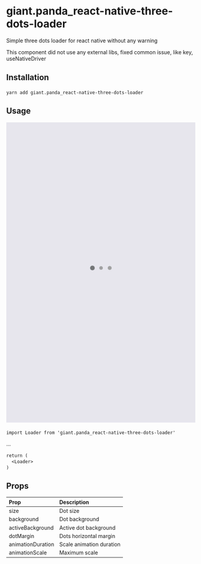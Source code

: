 # giant.panda_react-native-three-dots-loader

Simple three dots loader for react native without any warning

This component did not use any external libs, fixed common issue, like key, useNativeDriver

## Installation

`yarn add giant.panda_react-native-three-dots-loader`

## Usage

![](./assets/demo.gif)

`import Loader from 'giant.panda_react-native-three-dots-loader'`

...

```
return (
  <Loader>
)
```

## Props

| Prop              | Description              |
| :---------------- | :----------------------- |
| size              | Dot size                 |
| background        | Dot background           |
| activeBackground  | Active dot background    |
| dotMargin         | Dots horizontal margin   |
| animationDuration | Scale animation duration |
| animationScale    | Maximum scale            |
